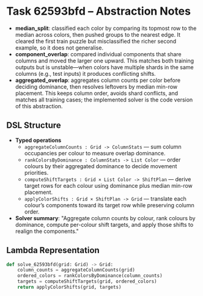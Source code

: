 # Task 62593bfd – Abstraction Notes

- **median_split**: classified each color by comparing its topmost row to the median across colors, then pushed groups to the nearest edge. It cleared the first train puzzle but misclassified the richer second example, so it does not generalise.
- **component_overlap**: compared individual components that share columns and moved the larger one upward. This matches both training outputs but is unstable—when colors have multiple shards in the same columns (e.g., test inputs) it produces conflicting shifts.
- **aggregated_overlap**: aggregates column counts per color before deciding dominance, then resolves leftovers by median min-row placement. This keeps column order, avoids shard conflicts, and matches all training cases; the implemented solver is the code version of this abstraction.

## DSL Structure
- **Typed operations**
  - `aggregateColumnCounts : Grid -> ColumnStats` — sum column occupancies per colour to measure overlap dominance.
  - `rankColorsByDominance : ColumnStats -> List Color` — order colours by their aggregated dominance to decide movement priorities.
  - `computeShiftTargets : Grid × List Color -> ShiftPlan` — derive target rows for each colour using dominance plus median min-row placement.
  - `applyColorShifts : Grid × ShiftPlan -> Grid` — translate each colour’s components toward its target row while preserving column order.
- **Solver summary**: "Aggregate column counts by colour, rank colours by dominance, compute per-colour shift targets, and apply those shifts to realign the components."

## Lambda Representation

```python
def solve_62593bfd(grid: Grid) -> Grid:
    column_counts = aggregateColumnCounts(grid)
    ordered_colors = rankColorsByDominance(column_counts)
    targets = computeShiftTargets(grid, ordered_colors)
    return applyColorShifts(grid, targets)
```
